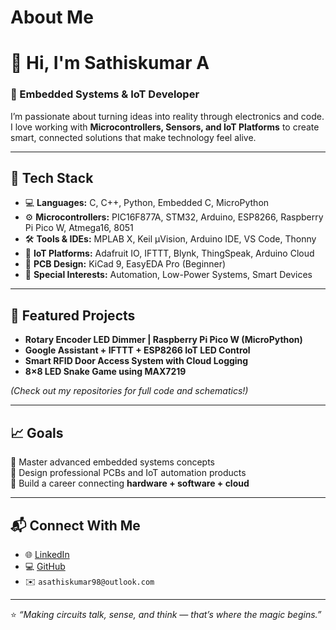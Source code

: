 # About Me
# 👋 Hi, I'm Sathiskumar A  

### 🧠 Embedded Systems & IoT Developer  
I’m passionate about turning ideas into reality through electronics and code. I love working with **Microcontrollers, Sensors, and IoT Platforms** to create smart, connected solutions that make technology feel alive.  

---

## 🔧 Tech Stack  
- 💻 **Languages:** C, C++, Python, Embedded C, MicroPython  
- ⚙️ **Microcontrollers:** PIC16F877A, STM32, Arduino, ESP8266, Raspberry Pi Pico W, Atmega16, 8051 
- 🛠️ **Tools & IDEs:** MPLAB X, Keil µVision, Arduino IDE, VS Code, Thonny  
- 📡 **IoT Platforms:** Adafruit IO, IFTTT, Blynk, ThingSpeak, Arduino Cloud  
- 🧩 **PCB Design:** KiCad 9, EasyEDA Pro (Beginner)  
- 🔋 **Special Interests:** Automation, Low-Power Systems, Smart Devices  

---

## 🚀 Featured Projects  
- **Rotary Encoder LED Dimmer | Raspberry Pi Pico W (MicroPython)**  
- **Google Assistant + IFTTT + ESP8266 IoT LED Control**  
- **Smart RFID Door Access System with Cloud Logging**  
- **8×8 LED Snake Game using MAX7219**

*(Check out my repositories for full code and schematics!)*  

---

## 📈 Goals  
🎯 Master advanced embedded systems concepts  
🎯 Design professional PCBs and IoT automation products  
🎯 Build a career connecting **hardware + software + cloud**

---

## 📬 Connect With Me  
- 🌐 [LinkedIn](https://www.linkedin.com/in/asathiskumar)  
- 💻 [GitHub](https://github.com/asathiskumar98-byte)  
- ✉️ `asathiskumar98@outlook.com`  

---

⭐ *“Making circuits talk, sense, and think — that’s where the magic begins.”*
